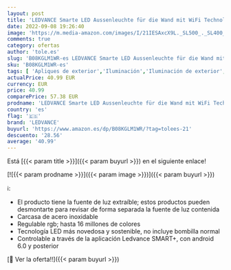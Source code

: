 ```yaml
---
layout: post
title: 'LEDVANCE Smarte LED Aussenleuchte für die Wand mit WiFi Technologie für Außen  RGB-Farben änderbar  aus dunkelgrauem Aluminium  Kompatibel mit Google und Alexa Voice Control  SMART+ WIFI CUBE UPDOWN'
date: 2022-09-08 19:26:40
image: 'https://m.media-amazon.com/images/I/21IESAxcX9L._SL500_._SL400_.jpg'
comments: true
category: ofertas
author: 'tole.es'
slug: 'B08KGLM1WR-es LEDVANCE Smarte LED Aussenleuchte für die Wand mit WiFi...'
sku: 'B08KGLM1WR-es'
tags: [ 'Apliques de exterior','Iluminación','Iluminación de exterior','alexa','ledvance','🇪🇸', ]
actualPrice: 40.99 EUR
currency: EUR
price: 40.99
comparePrice: 57.38 EUR
prodname: 'LEDVANCE Smarte LED Aussenleuchte für die Wand mit WiFi Technologie für Außen  RGB-Farben änderbar  aus dunkelgrauem Aluminium  Kompatibel mit Google und Alexa Voice Control  SMART+ WIFI CUBE UPDOWN'
country: 'es'
flag: '🇪🇸'
brand: 'LEDVANCE'
buyurl: 'https://www.amazon.es/dp/B08KGLM1WR/?tag=tolees-21'
descuento: '28.56'
average: '40.99'
---
```


Está [{{< param title >}}]({{< param buyurl >}}) en el siguiente enlace!

[![{{< param prodname >}}]({{< param image >}})]({{< param buyurl >}})

ℹ️:

- El producto tiene la fuente de luz extraíble; estos productos pueden desmontarte para revisar de forma separada la fuente de luz contenida
- Carcasa de acero inoxidable
- Regulable rgb; hasta 16 millones de colores
- Tecnología LED más novedosa y sostenible, no incluye bombilla normal
- Controlable a través de la aplicación Ledvance SMART+, con android 6.0 y posterior

[🛒 Ver la oferta!!]({{< param buyurl >}})
